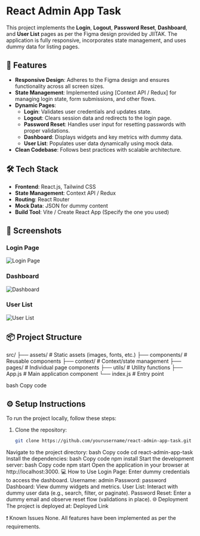 # React Admin App Task

This project implements the **Login**, **Logout**, **Password Reset**, **Dashboard**, and **User List** pages as per the Figma design provided by JIITAK. The application is fully responsive, incorporates state management, and uses dummy data for listing pages.

## 🚀 Features

- **Responsive Design**: Adheres to the Figma design and ensures functionality across all screen sizes.
- **State Management**: Implemented using [Context API / Redux] for managing login state, form submissions, and other flows.
- **Dynamic Pages**:
  - **Login**: Validates user credentials and updates state.
  - **Logout**: Clears session data and redirects to the login page.
  - **Password Reset**: Handles user input for resetting passwords with proper validations.
  - **Dashboard**: Displays widgets and key metrics with dummy data.
  - **User List**: Populates user data dynamically using mock data.
- **Clean Codebase**: Follows best practices with scalable architecture.

## 🛠 Tech Stack

- **Frontend**: React.js, Tailwind CSS
- **State Management**: Context API / Redux
- **Routing**: React Router
- **Mock Data**: JSON for dummy content
- **Build Tool**: Vite / Create React App (Specify the one you used)

## 📸 Screenshots

### Login Page
![Login Page](screenshots/login.png)

### Dashboard
![Dashboard](screenshots/dashboard.png)

### User List
![User List](screenshots/user-list.png)

## 📦 Project Structure

src/ ├── assets/ # Static assets (images, fonts, etc.) ├── components/ # Reusable components ├── context/ # Context/state management ├── pages/ # Individual page components ├── utils/ # Utility functions ├── App.js # Main application component └── index.js # Entry point

bash
Copy code

## ⚙️ Setup Instructions

To run the project locally, follow these steps:

1. Clone the repository:
   ```bash
   git clone https://github.com/yourusername/react-admin-app-task.git
Navigate to the project directory:
bash
Copy code
cd react-admin-app-task
Install the dependencies:
bash
Copy code
npm install
Start the development server:
bash
Copy code
npm start
Open the application in your browser at http://localhost:3000.
💻 How to Use
Login Page: Enter dummy credentials to access the dashboard.
Username: admin
Password: password
Dashboard: View dummy widgets and metrics.
User List: Interact with dummy user data (e.g., search, filter, or paginate).
Password Reset: Enter a dummy email and observe reset flow (validations in place).
🌐 Deployment
The project is deployed at: Deployed Link

❗ Known Issues
None. All features have been implemented as per the requirements.
